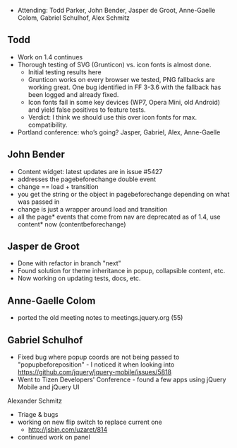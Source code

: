 * Attending: Todd Parker, John Bender, Jasper de Groot, Anne-Gaelle Colom, Gabriel Schulhof, Alex Schmitz

## Todd
* Work on 1.4 continues
* Thorough testing of SVG (Grunticon) vs. icon fonts is almost done. 
	- Initial testing results here
	- Grunticon works on every browser we tested, PNG fallbacks are working great. One bug identified in FF 3-3.6 with the fallback has been logged and already fixed. 
	- Icon fonts fail in some key devices (WP7, Opera Mini, old Android) and yield false positives to feature tests. 
	- Verdict: I think we should use this over icon fonts for max. compatibility.
* Portland conference: who’s going? Jasper, Gabriel, Alex, Anne-Gaelle

## John Bender
* Content widget: latest updates are in issue #5427
* addresses the pagebeforechange double event
* change == load + transition
* you get the string or the object in pagebeforechange depending on what was passed in
* change is just a wrapper around load and transition
* all the page* events that come from nav are deprecated as of 1.4, use content* now (contentbeforechange)

## Jasper de Groot
* Done with refactor in branch "next"
* Found solution for theme inheritance in popup, collapsible content, etc.
* Now working on updating tests, docs, etc.

## Anne-Gaelle Colom 
* ported the old meeting notes to meetings.jquery.org (55)

## Gabriel Schulhof
* Fixed bug where popup coords are not being passed to "popupbeforeposition" - I noticed it when looking into https://github.com/jquery/jquery-mobile/issues/5818
* Went to Tizen Developers' Conference - found a few apps using jQuery Mobile and jQuery UI

Alexander Schmitz
* Triage & bugs
* working on new flip switch to replace current one
	- http://jsbin.com/uzaret/814
* continued work on panel
